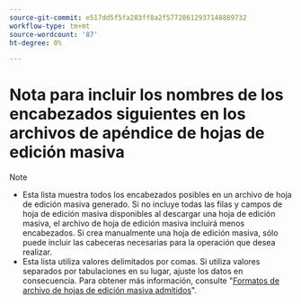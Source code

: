 ```yaml
---
source-git-commit: e517dd5f5fa283ff8a2f57728612937148889732
workflow-type: tm+mt
source-wordcount: '87'
ht-degree: 0%

---
```

# Nota para incluir los nombres de los encabezados siguientes en los archivos de apéndice de hojas de edición masiva

>[!NOTE]
>
>* Esta lista muestra todos los encabezados posibles en un archivo de hoja de edición masiva generado. Si no incluye todas las filas y campos de hoja de edición masiva disponibles al descargar una hoja de edición masiva, el archivo de hoja de edición masiva incluirá menos encabezados. Si crea manualmente una hoja de edición masiva, sólo puede incluir las cabeceras necesarias para la operación que desea realizar.
>* Esta lista utiliza valores delimitados por comas. Si utiliza valores separados por tabulaciones en su lugar, ajuste los datos en consecuencia. Para obtener más información, consulte &quot;[Formatos de archivo de hojas de edición masiva admitidos](/help/search-social-commerce/campaign-management/bulksheets/bulksheet-data-formats/bulksheet-file-formats.md)&quot;.
